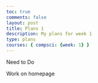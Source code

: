 ```yaml
---
toc: true
comments: false
layout: post
title: Plans 1
description: My plans for week 1
type: plans
courses: { compsci: {week: 1} }
---
```





Need to Do



Work on homepage




